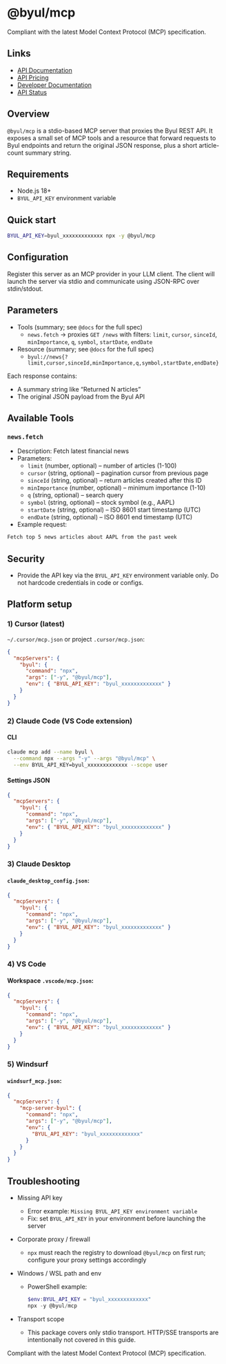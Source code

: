 # @byul/mcp

Compliant with the latest Model Context Protocol (MCP) specification.

## Links

- [API Documentation](https://www.byul.ai/api)
- [API Pricing](https://www.byul.ai/api/pricing)
- [Developer Documentation](https://docs.byul.ai/)
- [API Status](https://www.byul.ai/api/status)

## Overview

`@byul/mcp` is a stdio-based MCP server that proxies the Byul REST API. It exposes a small set of MCP tools and a resource that forward requests to Byul endpoints and return the original JSON response, plus a short article-count summary string.

## Requirements

- Node.js 18+
- `BYUL_API_KEY` environment variable

## Quick start

```bash
BYUL_API_KEY=byul_xxxxxxxxxxxxx npx -y @byul/mcp
```

## Configuration

Register this server as an MCP provider in your LLM client. The client will launch the server via stdio and communicate using JSON-RPC over stdin/stdout.

## Parameters

- Tools (summary; see `@docs` for the full spec)
  - `news.fetch` → proxies `GET /news` with filters: `limit`, `cursor`, `sinceId`, `minImportance`, `q`, `symbol`, `startDate`, `endDate`
- Resource (summary; see `@docs` for the full spec)
  - `byul://news{?limit,cursor,sinceId,minImportance,q,symbol,startDate,endDate}`

Each response contains:
- A summary string like “Returned N articles”
- The original JSON payload from the Byul API

## Available Tools

### `news.fetch`
- Description: Fetch latest financial news
- Parameters:
  - `limit` (number, optional) – number of articles (1-100)
  - `cursor` (string, optional) – pagination cursor from previous page
  - `sinceId` (string, optional) – return articles created after this ID
  - `minImportance` (number, optional) – minimum importance (1-10)
  - `q` (string, optional) – search query
  - `symbol` (string, optional) – stock symbol (e.g., AAPL)
  - `startDate` (string, optional) – ISO 8601 start timestamp (UTC)
  - `endDate` (string, optional) – ISO 8601 end timestamp (UTC)
- Example request:

```txt
Fetch top 5 news articles about AAPL from the past week
```


## Security

- Provide the API key via the `BYUL_API_KEY` environment variable only. Do not hardcode credentials in code or configs.

## Platform setup

### 1) Cursor (latest)

`~/.cursor/mcp.json` or project `.cursor/mcp.json`:

```json
{
  "mcpServers": {
    "byul": {
      "command": "npx",
      "args": ["-y", "@byul/mcp"],
      "env": { "BYUL_API_KEY": "byul_xxxxxxxxxxxxx" }
    }
  }
}
```

### 2) Claude Code (VS Code extension)

#### CLI

```bash
claude mcp add --name byul \
  --command npx --args "-y" --args "@byul/mcp" \
  --env BYUL_API_KEY=byul_xxxxxxxxxxxxx --scope user
```

#### Settings JSON

```json
{
  "mcpServers": {
    "byul": {
      "command": "npx",
      "args": ["-y", "@byul/mcp"],
      "env": { "BYUL_API_KEY": "byul_xxxxxxxxxxxxx" }
    }
  }
}
```

### 3) Claude Desktop

#### `claude_desktop_config.json`:

```json
{
  "mcpServers": {
    "byul": {
      "command": "npx",
      "args": ["-y", "@byul/mcp"],
      "env": { "BYUL_API_KEY": "byul_xxxxxxxxxxxxx" }
    }
  }
}
```

### 4) VS Code

#### Workspace `.vscode/mcp.json`:

```json
{
  "mcpServers": {
    "byul": {
      "command": "npx",
      "args": ["-y", "@byul/mcp"],
      "env": { "BYUL_API_KEY": "byul_xxxxxxxxxxxxx" }
    }
  }
}
```

### 5) Windsurf

#### `windsurf_mcp.json`:

```json
{
  "mcpServers": {
    "mcp-server-byul": {
      "command": "npx",
      "args": ["-y", "@byul/mcp"],
      "env": {
        "BYUL_API_KEY": "byul_xxxxxxxxxxxxx"
      }
    }
  }
}
```

## Troubleshooting

- Missing API key
  - Error example: `Missing BYUL_API_KEY environment variable`
  - Fix: set `BYUL_API_KEY` in your environment before launching the server

- Corporate proxy / firewall
  - `npx` must reach the registry to download `@byul/mcp` on first run; configure your proxy settings accordingly

- Windows / WSL path and env
  - PowerShell example:
    ```powershell
    $env:BYUL_API_KEY = "byul_xxxxxxxxxxxxx"
    npx -y @byul/mcp
    ```

- Transport scope
  - This package covers only stdio transport. HTTP/SSE transports are intentionally not covered in this guide.

Compliant with the latest Model Context Protocol (MCP) specification.


